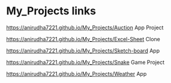 # My_Projects links

https://anirudha7221.github.io/My_Projects/Auction App Project

https://anirudha7221.github.io/My_Projects/Excel-Sheet Clone

https://anirudha7221.github.io/My_Projects/Sketch-board App

https://anirudha7221.github.io/My_Projects/Snake Game Project

https://anirudha7221.github.io/My_Projects/Weather App
